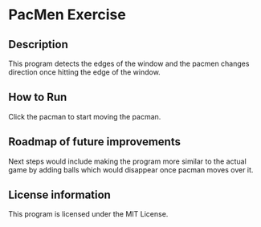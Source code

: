 # PacMen Exercise

## Description
This program detects the edges of the window and the pacmen changes direction once hitting the edge of the window.

## How to Run
Click the pacman to start moving the pacman.

## Roadmap of future improvements
Next steps would include making the program more similar to the actual game by adding balls which would disappear once pacman moves over it.

## License information
This program is licensed under the MIT License.
